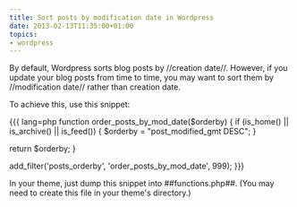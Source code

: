 ```yaml
---
title: Sort posts by modification date in Wordpress
date: 2013-02-13T11:35:00+01:00
topics:
- wordpress
---
```


By default, Wordpress sorts blog posts by //creation date//. However, if you update your blog posts from time to time, you may want to sort them by //modification date// rather than creation date.

To achieve this, use this snippet:

{{{ lang=php
function order_posts_by_mod_date($orderby) {
  if  (is_home() || is_archive() || is_feed()) {
    $orderby = "post_modified_gmt DESC";
  }

  return $orderby;
}

add_filter('posts_orderby', 'order_posts_by_mod_date', 999);
}}}

In your theme, just dump this snippet into ##functions.php##. (You may need to create this file in your theme's directory.)
